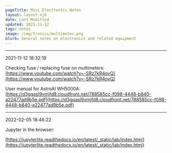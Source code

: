 ```yaml
---
pageTitle: Misc Electronics Notes
layout: layout.njk
date: Last Modified
updated: 2021-11-12
tags: notes 
image: /img/tronics/multimeter.png
blurb: General notes on electronics and related equipment
---
```


---
2021-11-12 18:32:19

Checking fuse / replacing fuse on multimeters: [https://www.youtube.com/watch?v=-SRz7kR4ovQ](https://www.youtube.com/watch?v=-SRz7kR4ovQ)

User manual for AstroAI WH5000A: [https://d3gqasl9vmjfd8.cloudfront.net/788585cc-f098-4448-b840-a22477ad9b5e.pdf](https://d3gqasl9vmjfd8.cloudfront.net/788585cc-f098-4448-b840-a22477ad9b5e.pdf)

---
2022-02-05 18:46:22

Jupyter in the browser:

[https://jupyterlite.readthedocs.io/en/latest/_static/lab/index.html](https://jupyterlite.readthedocs.io/en/latest/_static/lab/index.html)
